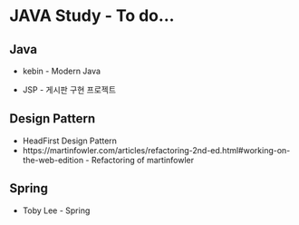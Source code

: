 <h1>JAVA Study - To do...</h1>

<h2>Java</h2>
<ul>
    <li>kebin - Modern Java</li>
</ul>
<ul>
    <li>JSP - 게시판 구현 프로젝트</li>
</ul>
<h2>Design Pattern</h2>
<ul>
    <li>HeadFirst Design Pattern</li>
    <li>https://martinfowler.com/articles/refactoring-2nd-ed.html#working-on-the-web-edition
         - Refactoring of martinfowler</li>
</ul>
<h2>Spring</h2>
<ul>
    <li>Toby Lee - Spring</li>
</ul>

